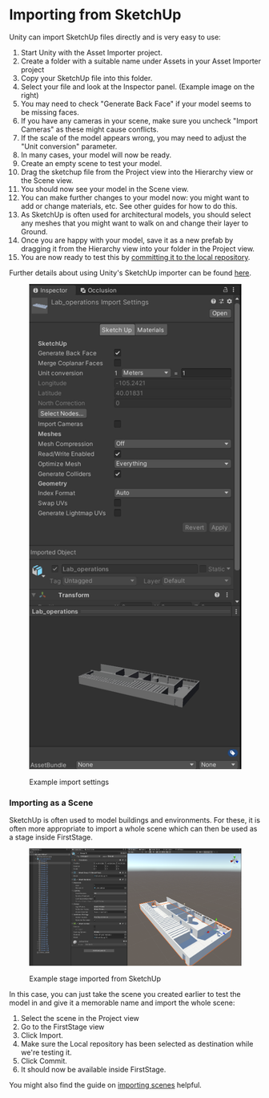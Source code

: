 # Importing from SketchUp

Unity can import SketchUp files directly and is very easy to use:

1. Start Unity with the Asset Importer project.
2. Create a folder with a suitable name under Assets in your Asset Importer project
3. Copy your SketchUp file into this folder.
4. Select your file and look at the Inspector panel. (Example image on the right)
5. You may need to check "Generate Back Face" if your model seems to be missing faces.
6. If you have any cameras in your scene, make sure you uncheck "Import Cameras" as these might cause conflicts.
7. If the scale of the model appears wrong, you may need to adjust the "Unit conversion" parameter.
8. In many cases, your model will now be ready.
9. Create an empty scene to test your model.
10. Drag the sketchup file from the Project view into the Hierarchy view or the Scene view.
11. You should now see your model in the Scene view.
12. You can make further changes to your model now: you might want to add or change materials, etc. See other guides for how to do this.
13. As SketchUp is often used for architectural models, you should select any meshes that you might want to walk on and change their layer to Ground.
14. Once you are happy with your model, save it as a new prefab by dragging it from the Hierarchy view into your folder in the Project view.
15. You are now ready to test this by [committing it to the local repository](https://firststage.moviestorm.co.uk/knowledgebase/4-test-in-firststage/).

Further details about using Unity's SketchUp importer can be found [here](https://docs.unity3d.com/Manual/class-SketchUpImporter.html).

<figure><img src="../.gitbook/assets/image (6).png" alt=""><figcaption><p>Example import settings</p></figcaption></figure>

### Importing as a Scene

SketchUp is often used to model buildings and environments. For these, it is often more appropriate to import a whole scene which can then be used as a stage inside FirstStage.

<figure><img src="../.gitbook/assets/image (1) (1).png" alt=""><figcaption><p>Example stage imported from SketchUp</p></figcaption></figure>

In this case, you can just take the scene you created earlier to test the model in and give it a memorable name and import the whole scene:

1. Select the scene in the Project view
2. Go to the FirstStage view
3. Click Import.
4. Make sure the Local repository has been selected as destination while we're testing it.
5. Click Commit.
6. It should now be available inside FirstStage.

You might also find the guide on [importing scenes](https://firststage.moviestorm.co.uk/knowledgebase/example-2-unity-scene-import/) helpful.
